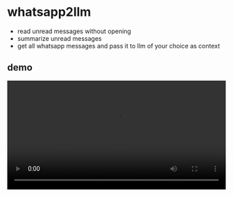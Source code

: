 # whatsapp2llm
- read unread messages without opening 
- summarize unread messages
- get all whatsapp messages and pass it to llm of your choice as context

## demo

<div align="center">
  <video src="https://github.com/user-attachments/assets/885c7834-7cd0-48e1-b18e-c8d13953bf53" width="100%" />
</div>